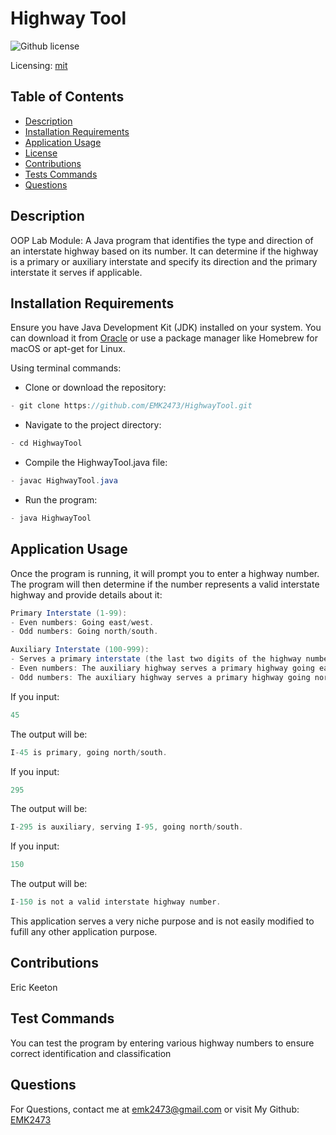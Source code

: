 # Highway Tool
![Github license](https://img.shields.io/badge/mit-blue.svg)
 
 Licensing: [mit](https://choosealicense.com/licenses/mit/)

## Table of Contents
- [Description](#description)
- [Installation Requirements](#installation-requirements)
- [Application Usage](#application-usage)
- [License](#licensing-information)
- [Contributions](#contributions)
- [Tests Commands](#tests-commands)
- [Questions](#questions)
## Description
OOP Lab Module: A Java program that identifies the type and direction of an interstate highway based on its number. It can determine if the highway is a primary or auxiliary interstate and specify its direction and the primary interstate it serves if applicable.

## Installation Requirements
Ensure you have Java Development Kit (JDK) installed on your system. You can download it from [Oracle](https://www.oracle.com/java/technologies/downloads/) or use a package manager like Homebrew for macOS or apt-get for Linux. 


Using terminal commands: 

- Clone or download the repository: 
```Java 
- git clone https://github.com/EMK2473/HighwayTool.git 
```

- Navigate to the project directory: 
```Java
- cd HighwayTool 
```
- Compile the HighwayTool.java file: 
```Java
- javac HighwayTool.java 
```
- Run the program: 
```Java
- java HighwayTool
```  

## Application Usage
Once the program is running, it will prompt you to enter a highway number. The program will then determine if the number represents a valid interstate highway and provide details about it:  
```Java
Primary Interstate (1-99):  
- Even numbers: Going east/west. 
- Odd numbers: Going north/south. 
```
```Java
Auxiliary Interstate (100-999):  
- Serves a primary interstate (the last two digits of the highway number). 
- Even numbers: The auxiliary highway serves a primary highway going east/west. 
- Odd numbers: The auxiliary highway serves a primary highway going north/south. 
```
If you input: 

```Java
45 
```
The output will be:
```Java
I-45 is primary, going north/south. 
```
If you input:
```Java
295
``` 
The output will be:
```Java
I-295 is auxiliary, serving I-95, going north/south. 
```
If you input: 
```Java
150
``` 
The output will be:
```Java
I-150 is not a valid interstate highway number.
```
This application serves a very niche purpose and is not easily modified to fufill any other application purpose.

## Contributions
Eric Keeton

## Test Commands
You can test the program by entering various highway numbers to ensure correct identification and classification

## Questions
For Questions, contact me at emk2473@gmail.com or visit My Github: [EMK2473](https://github.com/EMK2473)
